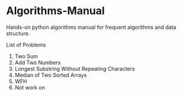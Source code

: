 # Algorithms-Manual
Hands-on python algorithms manual for frequent algorithms and data structure.



List of Problems
 
1. Two Sum
2. Add Two Numbers  
3. Longest Substring Without Repeating Characters
4. Median of Two Sorted Arrays  
5. WFH
6. Not work on 
